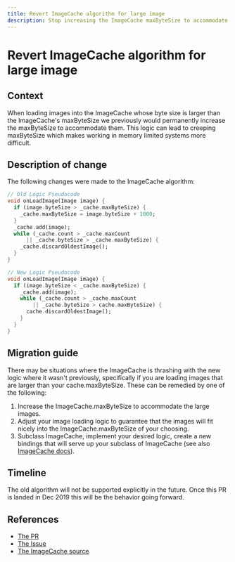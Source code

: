 ```yaml
---
title: Revert ImageCache algorithm for large image
description: Stop increasing the ImageCache maxByteSize to accommodate large images.
---
```


# Revert ImageCache algorithm for large image

## Context

When loading images into the ImageCache whose byte size is larger than the
ImageCache's maxByteSize we previously would permanently increase the
maxByteSize to accommodate them.  This logic can lead to creeping maxByteSize
which makes working in memory limited systems more difficult.

## Description of change

The following changes were made to the ImageCache algorithm:

```dart
// Old Logic Pseudocode
void onLoadImage(Image image) {
  if (image.byteSize > _cache.maxByteSize) {
    _cache.maxByteSize = image.byteSize + 1000;
  }
  _cache.add(image);
  while (_cache.count > _cache.maxCount
      || _cache.byteSize > _cache.maxByteSize) {
    _cache.discardOldestImage();
  }
}
```

```dart
// New Logic Pseudocode
void onLoadImage(Image image) {
  if (image.byteSize < _cache.maxByteSize) {
    _cache.add(image);
    while (_cache.count > _cache.maxCount
        || _cache.byteSize > cache.maxByteSize) {
      cache.discardOldestImage();
    }
  }
}
```

## Migration guide

There may be situations where the ImageCache is thrashing with the new logic
where it wasn't previously, specifically if you are loading images that are
larger than your cache.maxByteSize.  These can be remedied by one of the
following:

  1) Increase the ImageCache.maxByteSize to accommodate the large images.
  1) Adjust your image loading logic to guarantee that the images will fit
     nicely into the ImageCache.maxByteSize of your choosing.
  1) Subclass ImageCache, implement your desired logic, create a new bindings
     that will serve up your subclass of ImageCache (see also
     [ImageCache docs](https://github.com/flutter/flutter/blob/72a3d914ee5db0033332711224e728b8a5281d89/packages/flutter/lib/src/painting/image_cache.dart#L34)).

## Timeline

The old algorithm will not be supported explicitly in the future.  Once this PR
is landed in Dec 2019 this will be the behavior going forward.

## References

- [The PR](https://github.com/flutter/flutter/pull/47387)
- [The Issue](https://github.com/flutter/flutter/issues/45643)
- [The ImageCache source](https://github.com/flutter/flutter/blob/master/packages/flutter/lib/src/painting/image_cache.dart)
